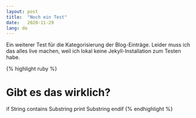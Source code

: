 ```yaml
---
layout: post
title:  "Noch ein Test"
date:   2020-11-29 
lang: de
---
```

Ein weiterer Test für die Kategorisierung der Blog-Einträge. Leider muss ich das alles live machen, weil ich lokal keine Jekyll-Installation zum Testen habe.

{% highlight ruby %}
  # Gibt es das wirklich?
  if String contains Substring
    print Substring
  endif
{% endhighlight %}

